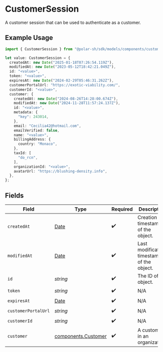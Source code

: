 # CustomerSession

A customer session that can be used to authenticate as a customer.

## Example Usage

```typescript
import { CustomerSession } from "@polar-sh/sdk/models/components/customersession.js";

let value: CustomerSession = {
  createdAt: new Date("2025-01-18T07:26:54.119Z"),
  modifiedAt: new Date("2023-05-12T18:42:21.049Z"),
  id: "<value>",
  token: "<value>",
  expiresAt: new Date("2024-02-29T05:46:31.262Z"),
  customerPortalUrl: "https://exotic-viability.com/",
  customerId: "<value>",
  customer: {
    createdAt: new Date("2024-08-26T14:28:00.674Z"),
    modifiedAt: new Date("2024-11-28T11:57:24.137Z"),
    id: "<value>",
    metadata: {
      "key": 243014,
    },
    email: "Cecilia42@hotmail.com",
    emailVerified: false,
    name: "<value>",
    billingAddress: {
      country: "Monaco",
    },
    taxId: [
      "do_rcn",
    ],
    organizationId: "<value>",
    avatarUrl: "https://blushing-density.info",
  },
};
```

## Fields

| Field                                                                                         | Type                                                                                          | Required                                                                                      | Description                                                                                   |
| --------------------------------------------------------------------------------------------- | --------------------------------------------------------------------------------------------- | --------------------------------------------------------------------------------------------- | --------------------------------------------------------------------------------------------- |
| `createdAt`                                                                                   | [Date](https://developer.mozilla.org/en-US/docs/Web/JavaScript/Reference/Global_Objects/Date) | :heavy_check_mark:                                                                            | Creation timestamp of the object.                                                             |
| `modifiedAt`                                                                                  | [Date](https://developer.mozilla.org/en-US/docs/Web/JavaScript/Reference/Global_Objects/Date) | :heavy_check_mark:                                                                            | Last modification timestamp of the object.                                                    |
| `id`                                                                                          | *string*                                                                                      | :heavy_check_mark:                                                                            | The ID of the object.                                                                         |
| `token`                                                                                       | *string*                                                                                      | :heavy_check_mark:                                                                            | N/A                                                                                           |
| `expiresAt`                                                                                   | [Date](https://developer.mozilla.org/en-US/docs/Web/JavaScript/Reference/Global_Objects/Date) | :heavy_check_mark:                                                                            | N/A                                                                                           |
| `customerPortalUrl`                                                                           | *string*                                                                                      | :heavy_check_mark:                                                                            | N/A                                                                                           |
| `customerId`                                                                                  | *string*                                                                                      | :heavy_check_mark:                                                                            | N/A                                                                                           |
| `customer`                                                                                    | [components.Customer](../../models/components/customer.md)                                    | :heavy_check_mark:                                                                            | A customer in an organization.                                                                |